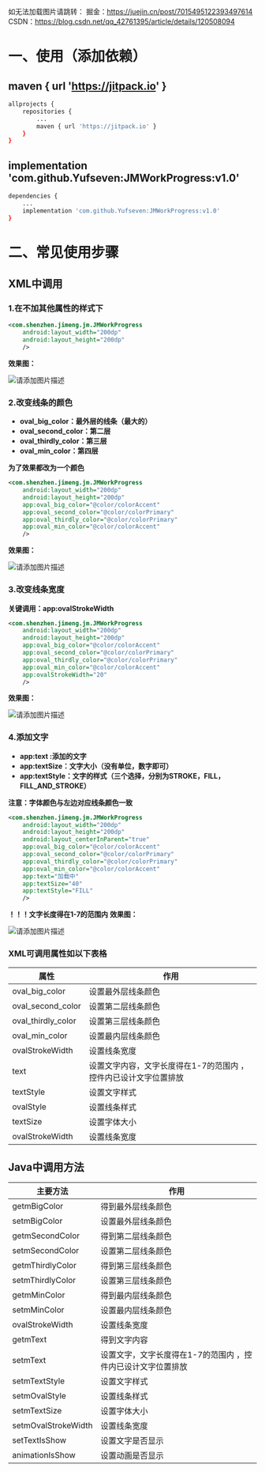 如无法加载图片请跳转：
掘金：https://juejin.cn/post/7015495122393497614
CSDN：https://blog.csdn.net/qq_42761395/article/details/120508094

# 一、使用（添加依赖）
##  **maven { url 'https://jitpack.io' }**
```bash
allprojects {
    repositories {
        ...
        maven { url 'https://jitpack.io' }
    }
}
```
##  implementation 'com.github.Yufseven:JMWorkProgress:v1.0'

```bash
dependencies {
    ...
    implementation 'com.github.Yufseven:JMWorkProgress:v1.0'
}
```



# 二、常见使用步骤
## XML中调用
### 1.在不加其他属性的样式下
```xml
<com.shenzhen.jimeng.jm.JMWorkProgress
    android:layout_width="200dp"
    android:layout_height="200dp"
    />
```
**效果图：**

![请添加图片描述](https://img-blog.csdnimg.cn/b696a35baa234e18a78e7b91da810f6f.gif)
### 2.改变线条的颜色
- **oval_big_color：最外层的线条（最大的）**
- **oval_second_color：第二层**
- **oval_thirdly_color：第三层**
- **oval_min_color：第四层**

**为了效果都改为一个颜色**

```xml
<com.shenzhen.jimeng.jm.JMWorkProgress
    android:layout_width="200dp"
    android:layout_height="200dp"
    app:oval_big_color="@color/colorAccent"
    app:oval_second_color="@color/colorPrimary"
    app:oval_thirdly_color="@color/colorPrimary"
    app:oval_min_color="@color/colorAccent"
    />
```
**效果图：**

![请添加图片描述](https://img-blog.csdnimg.cn/b0dba78fd6f34e259d030517a689ec0a.gif)
### 3.改变线条宽度
 **关键调用：app:ovalStrokeWidth**
 

```xml
<com.shenzhen.jimeng.jm.JMWorkProgress
    android:layout_width="200dp"
    android:layout_height="200dp"
    app:oval_big_color="@color/colorAccent"
    app:oval_second_color="@color/colorPrimary"
    app:oval_thirdly_color="@color/colorPrimary"
    app:oval_min_color="@color/colorAccent"
    app:ovalStrokeWidth="20"
    />
```
**效果图：**

![请添加图片描述](https://img-blog.csdnimg.cn/ba24a9c9f0ae433b820bfe1387e8238b.gif)
### 4.添加文字
- **app:text :添加的文字**
-  **app:textSize：文字大小（没有单位，数字即可）**
-  **app:textStyle：文字的样式（三个选择，分别为STROKE，FILL，FILL_AND_STROKE）**

**注意：字体颜色与左边对应线条颜色一致**

```xml
<com.shenzhen.jimeng.jm.JMWorkProgress
    android:layout_width="200dp"
    android:layout_height="200dp"
    android:layout_centerInParent="true"
    app:oval_big_color="@color/colorAccent"
    app:oval_second_color="@color/colorPrimary"
    app:oval_thirdly_color="@color/colorPrimary"
    app:oval_min_color="@color/colorAccent"
    app:text="加载中"
    app:textSize="40"
    app:textStyle="FILL"
    />
```
**！！！文字长度得在1-7的范围内**
**效果图：**

![请添加图片描述](https://img-blog.csdnimg.cn/a3c9ffde5bf5425884930554905f93ea.gif)
### XML可调用属性如以下表格
| 属性 |作用 |
|--|--|
| oval_big_color |设置最外层线条颜色 |
|oval_second_color |设置第二层线条颜色  |
| oval_thirdly_color | 设置第三层线条颜色 |
| oval_min_color |设置最内层线条颜色  |
|ovalStrokeWidth  |  设置线条宽度|
|text |设置文字内容，文字长度得在1-7的范围内 ，控件内已设计文字位置排放 |
|textStyle | 设置文字样式 |
|ovalStyle| 设置线条样式 |
|textSize | 设置字体大小 |
|ovalStrokeWidth |设置线条宽度  |

## Java中调用方法
| 主要方法 |作用 |
|--|--|
|getmBigColor |得到最外层线条颜色 |
|setmBigColor |设置最外层线条颜色 |
|getmSecondColor |得到第二层线条颜色  |
|setmSecondColor |设置第二层线条颜色  |
| getmThirdlyColor | 得到第三层线条颜色 |
| setmThirdlyColor | 设置第三层线条颜色 |
| getmMinColor |得到最内层线条颜色  |
| setmMinColor |设置最内层线条颜色  |
|ovalStrokeWidth  |  设置线条宽度|
|getmText |得到文字内容 |
|setmText |设置文字，文字长度得在1-7的范围内 ，控件内已设计文字位置排放 |
|setmTextStyle | 设置文字样式 |
|setmOvalStyle| 设置线条样式 |
|setmTextSize | 设置字体大小 |
|setmOvalStrokeWidth |设置线条宽度  |
|setTextIsShow |设置文字是否显示  |
|animationIsShow|设置动画是否显示  |
